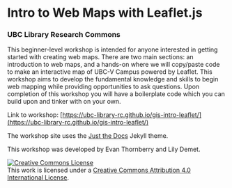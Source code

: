 # Intro to Web Maps with Leaflet.js
### UBC Library Research Commons


This beginner-level workshop is intended for anyone interested in getting started with creating web maps. There are two main sections: an introduction to web maps, and a hands-on where we will copy/paste code to make an interactive map of UBC-V Campus powered by Leaflet. This workshop aims to develop the fundamental knowledge and skills to begin web mapping while providing opportunities to ask questions. Upon completion of this workshop you will have a boilerplate code which you can build upon and tinker with on your own.

Link to workshop: [https://ubc-library-rc.github.io/gis-intro-leaflet/](https://ubc-library-rc.github.io/gis-intro-leaflet/)
    

The workshop site uses the [Just the Docs](https://github.com/pmarsceill/just-the-docs) Jekyll theme.
    
    
This workshop was developed by Evan Thornberry and Lily Demet.

    
<a rel="license" href="http://creativecommons.org/licenses/by/4.0/"><img alt="Creative Commons License" style="border-width:0" src="https://i.creativecommons.org/l/by/4.0/88x31.png" /></a><br />This work is licensed under a <a rel="license" href="http://creativecommons.org/licenses/by/4.0/">Creative Commons Attribution 4.0 International License</a>.
